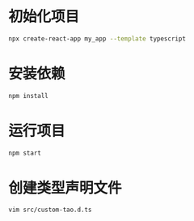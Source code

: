 # 初始化项目
```bash
npx create-react-app my_app --template typescript
```

# 安装依赖
```bash
npm install
```

# 运行项目
```bash
npm start
```


# 创建类型声明文件
```bash
vim src/custom-tao.d.ts
```



